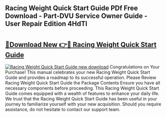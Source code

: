## Racing Weight Quick Start Guide PDf Free Download - Part-DVU Service Owner Guide - User Repair Edition 4HdTl

# <h2><a href="http://bc68696.oget.top/?id=Racing+Weight+Quick+Start+Guide">🔗Download New 👉🔴 Racing Weight Quick Start Guide</a></h2>

[![Racing Weight Quick Start Guide new download](https://i.imgur.com/5g1atiW.png)](http://bc68696.oget.top/?id=Racing+Weight+Quick+Start+Guide)
Congratulations on Your Purchase! This manual celebrates your new Racing Weight Quick Start Guide and provides a roadmap to its successful operation. Please Review Racing Weight Quick Start Guide the Package Contents Ensure you have all necessary components before proceeding. This Racing Weight Quick Start Guide comes equipped with a wealth of features to enhance your daily life. We trust that the Racing Weight Quick Start Guide has been useful in your journey to familiarize yourself with your new acquisition. Should you require assistance, do not hesitate to contact our support team.
